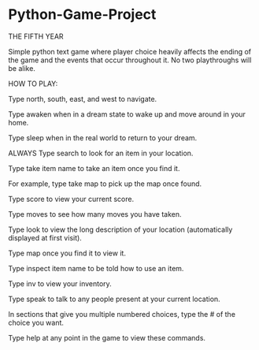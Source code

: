 # Python-Game-Project
THE FIFTH YEAR


Simple python text game where player choice heavily affects the ending of the game and the events that occur throughout it. No two playthroughs will be alike. 

HOW TO PLAY:

Type north, south, east, and west to navigate.

Type awaken when in a dream state to wake up and move around in your home.

Type sleep when in the real world to return to your dream.

ALWAYS Type search to look for an item in your location.

Type take item name to take an item once you find it.

For example, type take map to pick up the map once found.

Type score to view your current score.

Type moves to see how many moves you have taken.

Type look to view the long description of your location (automatically displayed at first visit).

Type map once you find it to view it.

Type inspect item name to be told how to use an item.

Type inv to view your inventory.

Type speak to talk to any people present at your current location.

In sections that give you multiple numbered choices, type the # of the choice you want.

Type help at any point in the game to view these commands.
